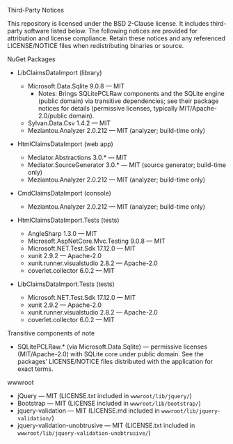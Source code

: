 Third-Party Notices

This repository is licensed under the BSD 2-Clause license. It includes third-party software listed below. The following notices are provided for attribution and license compliance. Retain these notices and any referenced LICENSE/NOTICE files when redistributing binaries or source.

NuGet Packages

- LibClaimsDataImport (library)
  - Microsoft.Data.Sqlite 9.0.8 — MIT
    - Notes: Brings SQLitePCLRaw components and the SQLite engine (public domain) via transitive dependencies; see their package notices for details (permissive licenses, typically MIT/Apache-2.0/public domain).
  - Sylvan.Data.Csv 1.4.2 — MIT
  - Meziantou.Analyzer 2.0.212 — MIT (analyzer; build-time only)

- HtmlClaimsDataImport (web app)
  - Mediator.Abstractions 3.0.* — MIT
  - Mediator.SourceGenerator 3.0.* — MIT (source generator; build-time only)
  - Meziantou.Analyzer 2.0.212 — MIT (analyzer; build-time only)

- CmdClaimsDataImport (console)
  - Meziantou.Analyzer 2.0.212 — MIT (analyzer; build-time only)

- HtmlClaimsDataImport.Tests (tests)
  - AngleSharp 1.3.0 — MIT
  - Microsoft.AspNetCore.Mvc.Testing 9.0.8 — MIT
  - Microsoft.NET.Test.Sdk 17.12.0 — MIT
  - xunit 2.9.2 — Apache-2.0
  - xunit.runner.visualstudio 2.8.2 — Apache-2.0
  - coverlet.collector 6.0.2 — MIT

- LibClaimsDataImport.Tests (tests)
  - Microsoft.NET.Test.Sdk 17.12.0 — MIT
  - xunit 2.9.2 — Apache-2.0
  - xunit.runner.visualstudio 2.8.2 — Apache-2.0
  - coverlet.collector 6.0.2 — MIT

Transitive components of note

- SQLitePCLRaw.* (via Microsoft.Data.Sqlite) — permissive licenses (MIT/Apache-2.0) with SQLite core under public domain. See the packages’ LICENSE/NOTICE files distributed with the application for exact terms.

wwwroot

- jQuery — MIT (LICENSE.txt included in `wwwroot/lib/jquery/`)
- Bootstrap — MIT (LICENSE included in `wwwroot/lib/bootstrap/`)
- jquery-validation — MIT (LICENSE.md included in `wwwroot/lib/jquery-validation/`)
- jquery-validation-unobtrusive — MIT (LICENSE.txt included in `wwwroot/lib/jquery-validation-unobtrusive/`)

